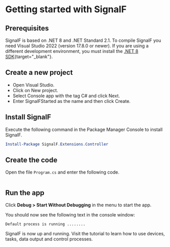 # Getting started with SignalF

## Prerequisites

SignalF is based on .NET 8 and .NET Standard 2.1. To compile SignalF you need Visual Studio 2022 (version 17.8.0 or newer). If you are using a different development environment, you must install the [.NET 8 SDK](https://dotnet.microsoft.com/en-us/download/dotnet/8.0){target="_blank"}.

## Create a new project

- Open Visual Studio.
- Click on New project.
- Select Console app with the tag C# and click Next.
- Enter SignalFStarted as the name and then click Create.


## Install SignalF

Execute the following command in the Package Manager Console to install SignalF.

```powershell
Install-Package SignalF.Extensions.Controller
```


## Create the code

Open the file `Program.cs` and enter the following code.

```c#{literalinclude} Program.cs
```


## Run the app


Click **Debug > Start Without Debugging** in the menu to start the app.

You should now see the following text in the console window:

```text
Default process is running ........
```

   

SignalF is now up and running. Visit the tutorial to learn how to use devices, tasks, data output and control processes.

